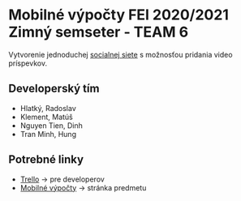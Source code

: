 # Mobilné výpočty FEI 2020/2021 Zimný semseter - TEAM 6
Vytvorenie jednoduchej [socialnej siete](http://android.mpage.sk/zadanie.php) s možnosťou pridania video príspevkov.

## Developerský tím
- Hlatký, Radoslav
- Klement, Matúš
- Nguyen Tien, Dinh
- Tran Minh, Hung 

## Potrebné linky
- [Trello](https://trello.com/b/ixg5c3I8/mov) -> pre developerov
- [Mobilné výpočty](http://android.mpage.sk/) -> stránka predmetu 